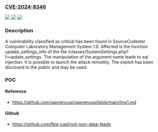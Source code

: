 ### [CVE-2024-8346](https://cve.mitre.org/cgi-bin/cvename.cgi?name=CVE-2024-8346)
![](https://img.shields.io/static/v1?label=Product&message=Computer%20Laboratory%20Management%20System&color=blue)
![](https://img.shields.io/static/v1?label=Version&message=%3D%201.0%20&color=brighgreen)
![](https://img.shields.io/static/v1?label=Vulnerability&message=CWE-89%20SQL%20Injection&color=brighgreen)

### Description

A vulnerability classified as critical has been found in SourceCodester Computer Laboratory Management System 1.0. Affected is the function update_settings_info of the file /classes/SystemSettings.php?f=update_settings. The manipulation of the argument name leads to sql injection. It is possible to launch the attack remotely. The exploit has been disclosed to the public and may be used.

### POC

#### Reference
- https://github.com/gaorenyusi/gaorenyusi/blob/main/lms1.md

#### Github
- https://github.com/fkie-cad/nvd-json-data-feeds

